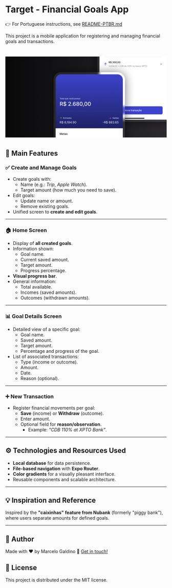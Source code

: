 # Target - Financial Goals App

👉 For Portuguese instructions, see [README-PTBR.md](./README-PTBR.md)

This project is a mobile application for registering and managing financial goals and transactions.

# ![Project Cover](assets/cover.png)


## 🚀 Main Features

### ✅ Create and Manage Goals
- Create goals with:
  - Name (e.g.: *Trip*, *Apple Watch*).
  - Target amount (how much you need to save).
- Edit goals:
  - Update name or amount.
  - Remove existing goals.
- Unified screen to **create and edit goals**.

---

### 🏠 Home Screen
- Display of **all created goals**.
- Information shown:
  - Goal name.
  - Current saved amount.
  - Target amount.
  - Progress percentage.
- **Visual progress bar**.
- General information:
  - Total available.
  - Incomes (saved amounts).
  - Outcomes (withdrawn amounts).

---

### 📊 Goal Details Screen
- Detailed view of a specific goal:
  - Goal name.
  - Saved amount.
  - Target amount.
  - Percentage and progress of the goal.
- List of associated transactions:
  - Type (income or outcome).
  - Amount.
  - Date.
  - Reason (optional).

---

### ➕ New Transaction
- Register financial movements per goal:
  - **Save** (income) or **Withdraw** (outcome).
  - Enter amount.
  - Optional field for **reason/observation**.
    - Example: *"CDB 110% at XPTO Bank"*.

---

## ⚙️ Technologies and Resources Used
- **Local database** for data persistence.
- **File-based navigation** with **Expo Router**.
- **Color gradients** for a visually pleasant interface.
- Reusable components and scalable architecture.

---

## 💡 Inspiration and Reference
Inspired by the **"caixinhas" feature from Nubank** (formerly "piggy bank"), where users separate amounts for defined goals.

---

## 👤 Author

Made with ♥ by Marcelo Galdino :wave: [Get in touch!](https://www.linkedin.com/in/marcelogaldino/)


## 📝 License

This project is distributed under the MIT license.
